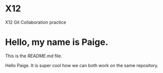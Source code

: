 # X12
X12 Git Collaboration practice
# Hello, my name is Paige.
This is the _README.md_ file.

Hello Paige. It is super cool how we can both work on the same repository. 
